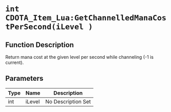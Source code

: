 # `int CDOTA_Item_Lua:GetChannelledManaCostPerSecond(iLevel )`
## Function Description
Return mana cost at the given level per second while channeling (-1 is current).
## Parameters
Type|Name|Description
--|--|--
int|iLevel|No Description Set
